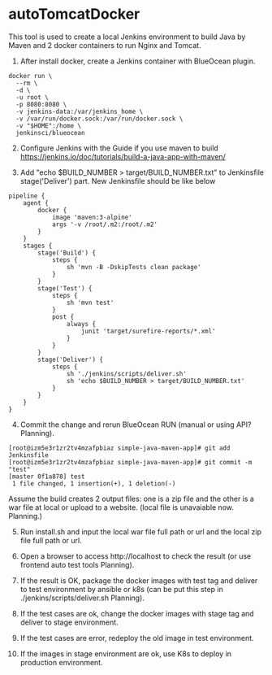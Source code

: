 # autoTomcatDocker
This tool is used to create a local Jenkins environment to build Java by Maven and 2 docker containers to run Nginx and Tomcat.

1. After install docker, create a Jenkins container with BlueOcean plugin.
```
docker run \
  --rm \
  -d \
  -u root \
  -p 8080:8080 \
  -v jenkins-data:/var/jenkins_home \
  -v /var/run/docker.sock:/var/run/docker.sock \
  -v "$HOME":/home \
  jenkinsci/blueocean
```

2. Configure Jenkins with the Guide if you use maven to build https://jenkins.io/doc/tutorials/build-a-java-app-with-maven/

3. Add "echo $BUILD_NUMBER > target/BUILD_NUMBER.txt" to Jenkinsfile stage('Deliver') part. New Jenkinsfile should be like below

```
pipeline {
    agent {
        docker {
            image 'maven:3-alpine'
            args '-v /root/.m2:/root/.m2'
        }
    }
    stages {
        stage('Build') {
            steps {
                sh 'mvn -B -DskipTests clean package'
            }
        }
        stage('Test') {
            steps {
                sh 'mvn test'
            }
            post {
                always {
                    junit 'target/surefire-reports/*.xml'
                }
            }
        }
        stage('Deliver') {
            steps {
                sh './jenkins/scripts/deliver.sh'
                sh 'echo $BUILD_NUMBER > target/BUILD_NUMBER.txt'
            }
        }
    }
}
```

4. Commit the change and rerun BlueOcean RUN (manual or using API? Planning). 

```
[root@izm5e3r1zr2tv4mzafpbiaz simple-java-maven-app]# git add Jenkinsfile
[root@izm5e3r1zr2tv4mzafpbiaz simple-java-maven-app]# git commit -m "test"
[master 0f1a878] test
 1 file changed, 1 insertion(+), 1 deletion(-)
```

Assume the build creates 2 output files: one is a zip file and the other is a war file at local or upload to a website. (local file is unavaiable now. Planning.)

5. Run install.sh and input the local war file full path or url and the local zip file full path or url.

6. Open a browser to access http://localhost to check the result (or use frontend auto test tools Planning).

7. If the result is OK, package the docker images with test tag and deliver to test environment by ansible or k8s (can be put this step in ./jenkins/scripts/deliver.sh Planning).

8. If the test cases are ok, change the docker images with stage tag and deliver to stage environment.

9. If the test cases are error, redeploy the old image in test environment.

10. If the images in stage environment are ok, use K8s to deploy in production environment.
